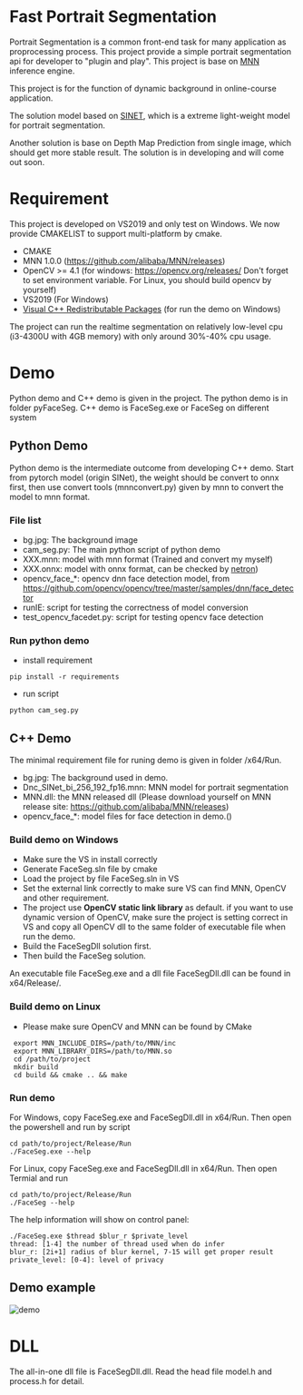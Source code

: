 # Fast Portrait Segmentation

Portrait Segmentation is a common front-end task for many application as proprocessing process. 
This project provide a simple portrait segmentation api for developer to "plugin and play".
This project is base on [MNN](https://github.com/alibaba/MNN) inference engine. 

This project is for the function of dynamic background in online-course application.

The solution model based on [SINET](https://arxiv.org/abs/1911.09099), which is a extreme light-weight model for portrait segmentation. 

Another solution is base on Depth Map Prediction from single image, which should get more stable result.
The solution is in developing and will come out soon.


# Requirement

This project is developed on VS2019 and only test on Windows. We now provide CMAKELIST to support multi-platform by cmake.

* CMAKE
* MNN 1.0.0 (https://github.com/alibaba/MNN/releases)
* OpenCV >= 4.1 (for windows: https://opencv.org/releases/ Don't forget to set environment variable. For Linux, you should build opencv by yourself)
* VS2019 (For Windows)
* [Visual C++ Redistributable Packages](https://support.microsoft.com/en-us/help/2977003/the-latest-supported-visual-c-downloads) (for run the demo on Windows)

The project can run the realtime segmentation on relatively low-level cpu (i3-4300U with 4GB memory) with only around 30%-40% cpu usage.


# Demo

Python demo and C++ demo is given in the project. The python demo is in folder pyFaceSeg. C++ demo is FaceSeg.exe or FaceSeg on different system

## Python Demo

Python demo is the intermediate outcome from developing C++ demo. Start from pytorch model (origin SINet), the weight should
 be convert to onnx first, then use convert tools (mnnconvert.py) given by mnn to convert the model to mnn format.<br>
 
### File list

* bg.jpg: The background image
* cam_seg.py: The main python script of python demo
* XXX.mnn: model with mnn format (Trained and convert my myself)
* XXX.onnx: model with onnx format, can be checked by [netron](https://github.com/lutzroeder/netron)) 
* opencv_face_*: opencv dnn face detection model, from https://github.com/opencv/opencv/tree/master/samples/dnn/face_detector
* runIE: script for testing the correctness of model conversion
* test_opencv_facedet.py: script for testing opencv face detection

### Run python demo

* install requirement
```shell
pip install -r requirements
``` 
* run script
```shell
python cam_seg.py 
``` 


## C++ Demo

The minimal requirement file for runing demo is given in folder /x64/Run.
* bg.jpg: The background used in demo.
* Dnc_SINet_bi_256_192_fp16.mnn: MNN model for portrait segmentation
* MNN.dll: the MNN released dll (Please download yourself on MNN release site: https://github.com/alibaba/MNN/releases)
* opencv_face_*: model files for face detection in demo.()

### Build demo on Windows

* Make sure the VS in install correctly 
* Generate FaceSeg.sln file by cmake
* Load the project by file FaceSeg.sln in VS
* Set the external link correctly to make sure VS can find MNN, OpenCV and other requirement.
* The project use **OpenCV static link library** as default. if you want to use dynamic version of OpenCV, 
make sure the project is setting correct in VS and copy all OpenCV dll to the same folder of executable file when run the demo.
* Build the FaceSegDll solution first.
* Then build the FaceSeg solution.

An executable file FaceSeg.exe and a dll file FaceSegDll.dll can be found in x64/Release/. 

### Build demo on Linux

* Please make sure OpenCV and MNN can be found by CMake

```shell
 export MNN_INCLUDE_DIRS=/path/to/MNN/inc
 export MNN_LIBRARY_DIRS=/path/to/MNN.so
 cd /path/to/project
 mkdir build
 cd build && cmake .. && make
 ```

### Run demo

For Windows, copy FaceSeg.exe and FaceSegDll.dll in x64/Run. Then open the powershell and run by script

```shell
cd path/to/project/Release/Run
./FaceSeg.exe --help
```
For Linux, copy FaceSeg.exe and FaceSegDll.dll in x64/Run. Then open Termial and run
```shell
cd path/to/project/Release/Run
./FaceSeg --help
```

The help information will show on control panel:

```log
./FaceSeg.exe $thread $blur_r $private_level
thread: [1-4] the number of thread used when do infer
blur_r: [2i+1] radius of blur kernel, 7-15 will get proper result
private_level: [0-4]: level of privacy
```

## Demo example

![demo](https://github.com/YexingWan/Fast-Portrait-Segmentation/blob/master/WechatIMG21214.png)


# DLL

The all-in-one dll file is FaceSegDll.dll. Read the head file model.h and process.h for detail.
